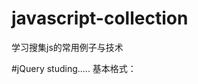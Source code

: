 # javascript-collection
学习搜集js的常用例子与技术

#jQuery studing.....
基本格式：<br>
<script src="js/juery.js" type="text/javascript"....<br>
<script src="js/input.js" type="text/javascript"....<br>

$("document").ready(function(){
.....
});

1，input输入框设置格式：
（1）type: 一般设置成text,如果是密码则设置成password
（2）autocomplete:自动补齐，关闭off  否则会显示之前浏览器记录过的账号
（3）placeholder：HTML5新增，设置输入框初始值。
（4）onfocus: onfocus='if(this.value==" 账号"){this.value="";};'  onblur='if(this.value==""){this.value=" 账号";};'设置焦点变化
（5）type来回更改时，输入框密码和文字更替效果无法达到。
解决方法：设置两个输入框进行show,hide操作
$("#showpwd").focus(function(){
        $("#showpwd").hide();
        $("#pwd").show().focus();
    });

    $("#pwd").focus(function(){
        $("#pwd").attr({value:"",type:"password"});
    });

    $("#pwd").blur(function(){
        var account=$("#pwd").val();
        var count=account.length;
        if(account==""||account== null ||count== 0){
            if($("#pwd").attr("type")=='password') {
                $("#pwd").attr("type", "text");
            }
            $("#pwd").attr("value"," 密码不能为空");
        }

        else if(count< 6){
            $("#pwd").attr("value","");
            $("#showpwd").show();
            $("#pwd").hide();
        }
    });
